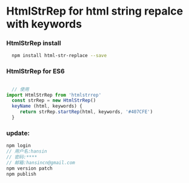 # HtmlStrRep for html string repalce with keywords
### HtmlStrRep install
```bash
  npm install html-str-replace --save
```
### HtmlStrRep for ES6
```js

  // 使用
import HtmlStrRep from 'htmlstrrep'
  const strRep = new HtmlStrRep()
  keyName (html, keywords) {
     return strRep.startRep(html, keywords, '#407CFE')
  }

```
### update: 
  ```js
  npm login
  // 用户名:hansin
  // 密码:****
  // 邮箱:hansincn@gmail.com 
  npm version patch 
  npm publish
  ```
